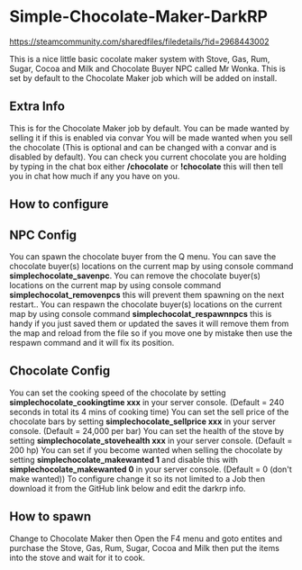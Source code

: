 # Simple-Chocolate-Maker-DarkRP

https://steamcommunity.com/sharedfiles/filedetails/?id=2968443002

This is a nice little basic cocolate maker system with Stove, Gas, Rum, Sugar, Cocoa and Milk and Chocolate Buyer NPC called Mr Wonka. This is set by default to the Chocolate Maker job which will be added on install.

## Extra Info

This is for the Chocolate Maker job by default.
You can be made wanted by selling it if this is enabled via convar
You will be made wanted when you sell the chocolate (This is optional and can be changed with a convar and is disabled by default).
You can check you current chocolate you are holding by typing in the chat box either **/chocolate** or **!chocolate** this will then tell you in chat how much if any you have on you.

## How to configure

## NPC Config
You can spawn the chocolate buyer from the Q menu.
You can save the chocolate buyer(s) locations on the current map by using console command **simplechocolate_savenpc**.
You can remove the chocolate buyer(s) locations on the current map by using console command **simplechocolat_removenpcs** this will prevent them spawning on the next restart..
You can respawn the chocolate buyer(s) locations on the current map by using console command **simplechocolat_respawnnpcs** this is handy if you just saved them or updated the saves it will remove them from the map and reload from the file so if you move one by mistake then use the respawn command and it will fix its position.

## Chocolate Config
 You can set the cooking speed of the chocolate by setting **simplechocolate_cookingtime xxx** in your server console. (Default = 240 seconds in total its 4 mins of cooking time)
You can set the sell price of the chocolate bars by setting **simplechocolate_sellprice xxx** in your server console. (Default = 24,000 per bar)
You can set the health of the stove by setting **simplechocolate_stovehealth xxx** in your server console. (Default = 200 hp)
You can set if you become wanted when selling the chocolate by setting **simplechocolate_makewanted 1** and disable this with **simplechocolate_makewanted 0** in your server console. (Default = 0 (don't make wanted))
To configure change it so its not limited to a Job then download it from the GitHub link below and edit the darkrp info.

## How to spawn
Change to Chocolate Maker then Open the F4 menu and goto entites and purchase the Stove, Gas, Rum, Sugar, Cocoa and Milk then put the items into the stove and wait for it to cook.
